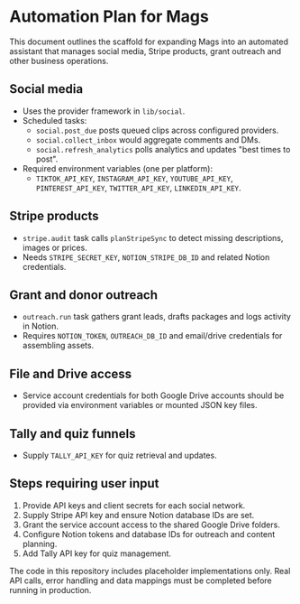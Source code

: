 # Automation Plan for Mags

This document outlines the scaffold for expanding Mags into an automated
assistant that manages social media, Stripe products, grant outreach and
other business operations.

## Social media
- Uses the provider framework in `lib/social`.
- Scheduled tasks:
  - `social.post_due` posts queued clips across configured providers.
  - `social.collect_inbox` would aggregate comments and DMs.
  - `social.refresh_analytics` polls analytics and updates "best times to post".
- Required environment variables (one per platform):
  - `TIKTOK_API_KEY`, `INSTAGRAM_API_KEY`, `YOUTUBE_API_KEY`,
    `PINTEREST_API_KEY`, `TWITTER_API_KEY`, `LINKEDIN_API_KEY`.

## Stripe products
- `stripe.audit` task calls `planStripeSync` to detect missing descriptions,
  images or prices.
- Needs `STRIPE_SECRET_KEY`, `NOTION_STRIPE_DB_ID` and related Notion
  credentials.

## Grant and donor outreach
- `outreach.run` task gathers grant leads, drafts packages and logs
  activity in Notion.
- Requires `NOTION_TOKEN`, `OUTREACH_DB_ID` and email/drive credentials for
  assembling assets.

## File and Drive access
- Service account credentials for both Google Drive accounts should be
  provided via environment variables or mounted JSON key files.

## Tally and quiz funnels
- Supply `TALLY_API_KEY` for quiz retrieval and updates.

## Steps requiring user input
1. Provide API keys and client secrets for each social network.
2. Supply Stripe API key and ensure Notion database IDs are set.
3. Grant the service account access to the shared Google Drive folders.
4. Configure Notion tokens and database IDs for outreach and content
   planning.
5. Add Tally API key for quiz management.

The code in this repository includes placeholder implementations only.
Real API calls, error handling and data mappings must be completed before
running in production.
